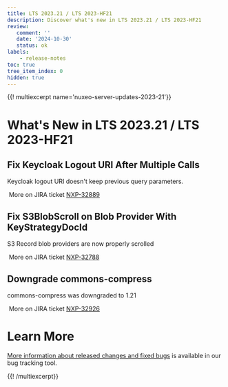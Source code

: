 ```yaml
---
title: LTS 2023.21 / LTS 2023-HF21
description: Discover what's new in LTS 2023.21 / LTS 2023-HF21
review:
   comment: ''
   date: '2024-10-30'
   status: ok
labels:
    - release-notes
toc: true
tree_item_index: 0
hidden: true
---
```


{{! multiexcerpt name='nuxeo-server-updates-2023-21'}}
# What's New in LTS 2023.21 / LTS 2023-HF21

## Fix Keycloak Logout URI After Multiple Calls


Keycloak logout URI doesn't keep previous query parameters.

<i class="fa fa-long-arrow-right" aria-hidden="true"></i>&nbsp;More on JIRA ticket [NXP-32889](https://hyland.atlassian.net/browse/NXP-32889)

## Fix S3BlobScroll on Blob Provider With KeyStrategyDocId


S3 Record blob providers are now properly scrolled

<i class="fa fa-long-arrow-right" aria-hidden="true"></i>&nbsp;More on JIRA ticket [NXP-32788](https://hyland.atlassian.net/browse/NXP-32788)

## Downgrade commons-compress


commons-compress was downgraded to 1.21

<i class="fa fa-long-arrow-right" aria-hidden="true"></i>&nbsp;More on JIRA ticket [NXP-32926](https://hyland.atlassian.net/browse/NXP-32926)


# Learn More

[More information about released changes and fixed bugs](https://hyland.atlassian.net/secure/ReleaseNote.jspa?projectId=14958&version=29506) is available in our bug tracking tool.

{{! /multiexcerpt}}
